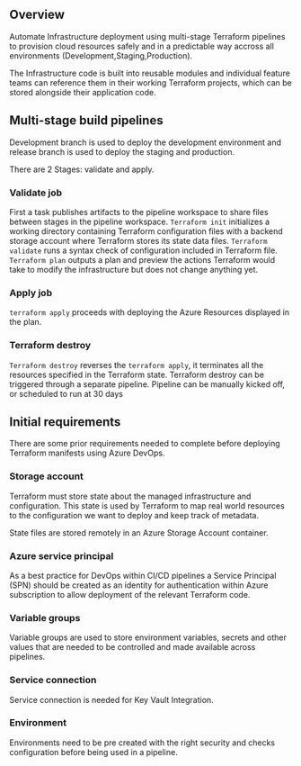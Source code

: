 ## Overview

Automate Infrastructure deployment using multi-stage Terraform pipelines to provision cloud resources safely and in a predictable way accross all environments (Development,Staging,Production).

The Infrastructure code is built into reusable modules and individual feature teams can reference them in their working Terraform projects, which can be stored alongside their application code.

## Multi-stage build pipelines

Development branch is used to deploy the development environment and release branch is used to deploy the staging and production.

There are 2 Stages: validate and apply.

### Validate job

First a task publishes artifacts to the pipeline workspace to share files between stages in the pipeline workspace.
`Terraform init` initializes a working directory containing Terraform configuration files with a backend storage account where Terraform stores its state data files.
`Terraform validate` runs a syntax check of configuration included in Terraform file.
`Terraform plan` outputs a plan and preview the actions Terraform would take to modify the infrastructure but does not change anything yet.

### Apply job

`terraform apply` proceeds with deploying the Azure Resources displayed in the plan.

### Terraform destroy

`Terraform destroy` reverses the `terraform apply`, it terminates all the resources specified in the Terraform state.
Terraform destroy can be triggered through a separate pipeline.
Pipeline can be manually kicked off, or scheduled to run at 30 days

## Initial requirements

There are some prior requirements needed to complete before deploying Terraform manifests using Azure DevOps.

### Storage account

Terraform must store state about the managed infrastructure and configuration. This state is used by Terraform to map real world resources to the configuration we want to deploy and keep track of metadata.

State files are stored remotely in an Azure Storage Account container.

### Azure service principal

As a best practice for DevOps within CI/CD pipelines a Service Principal (SPN) should be created as an identity for authentication within Azure subscription to allow deployment of the relevant Terraform code.

### Variable groups

Variable groups are used to store environment variables, secrets and other values that are needed to be controlled and made available across pipelines.

### Service connection

Service connection is needed for Key Vault Integration.

### Environment

Environments need to be pre created with the right security and checks configuration before being used in a pipeline.

